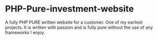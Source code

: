 # PHP-Pure-investment-website

A fully PHP PURE written website for a customer. One of my earliest projects. It is written with passion and is fully pure without the use of any frameworks ! enjoy.
